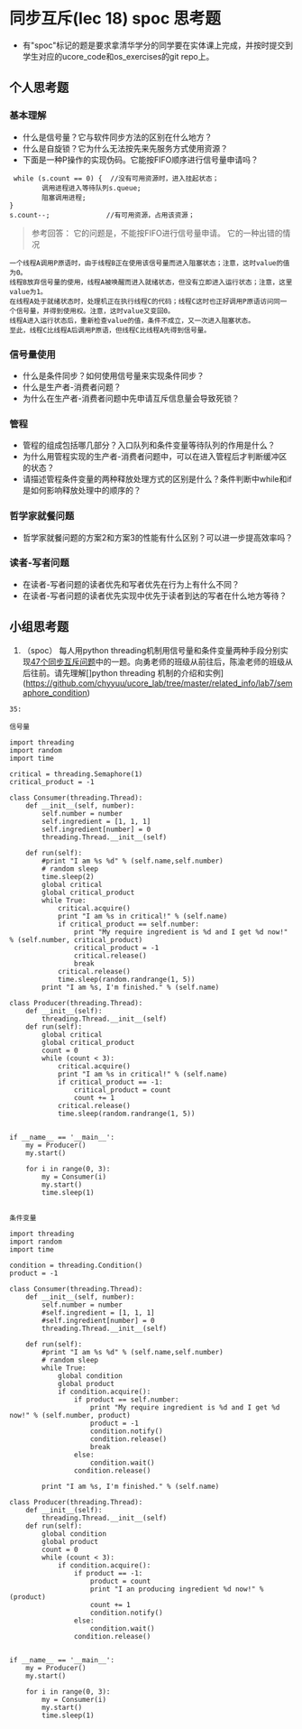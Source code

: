 # 同步互斥(lec 18) spoc 思考题


- 有"spoc"标记的题是要求拿清华学分的同学要在实体课上完成，并按时提交到学生对应的ucore_code和os_exercises的git repo上。

## 个人思考题

### 基本理解
 - 什么是信号量？它与软件同步方法的区别在什么地方？
 - 什么是自旋锁？它为什么无法按先来先服务方式使用资源？
 - 下面是一种P操作的实现伪码。它能按FIFO顺序进行信号量申请吗？
```
 while (s.count == 0) {  //没有可用资源时，进入挂起状态；
        调用进程进入等待队列s.queue;
        阻塞调用进程;
}
s.count--;              //有可用资源，占用该资源； 
```

> 参考回答： 它的问题是，不能按FIFO进行信号量申请。
> 它的一种出错的情况
```
一个线程A调用P原语时，由于线程B正在使用该信号量而进入阻塞状态；注意，这时value的值为0。
线程B放弃信号量的使用，线程A被唤醒而进入就绪状态，但没有立即进入运行状态；注意，这里value为1。
在线程A处于就绪状态时，处理机正在执行线程C的代码；线程C这时也正好调用P原语访问同一个信号量，并得到使用权。注意，这时value又变回0。
线程A进入运行状态后，重新检查value的值，条件不成立，又一次进入阻塞状态。
至此，线程C比线程A后调用P原语，但线程C比线程A先得到信号量。
```

### 信号量使用

 - 什么是条件同步？如何使用信号量来实现条件同步？
 - 什么是生产者-消费者问题？
 - 为什么在生产者-消费者问题中先申请互斥信息量会导致死锁？

### 管程

 - 管程的组成包括哪几部分？入口队列和条件变量等待队列的作用是什么？
 - 为什么用管程实现的生产者-消费者问题中，可以在进入管程后才判断缓冲区的状态？
 - 请描述管程条件变量的两种释放处理方式的区别是什么？条件判断中while和if是如何影响释放处理中的顺序的？

### 哲学家就餐问题

 - 哲学家就餐问题的方案2和方案3的性能有什么区别？可以进一步提高效率吗？

### 读者-写者问题

 - 在读者-写者问题的读者优先和写者优先在行为上有什么不同？
 - 在读者-写者问题的读者优先实现中优先于读者到达的写者在什么地方等待？
 
## 小组思考题

1. （spoc） 每人用python threading机制用信号量和条件变量两种手段分别实现[47个同步互斥问题](07-2-spoc-pv-problems.md)中的一题。向勇老师的班级从前往后，陈渝老师的班级从后往前。请先理解[]python threading 机制的介绍和实例](https://github.com/chyyuu/ucore_lab/tree/master/related_info/lab7/semaphore_condition)

```
35:

信号量

import threading
import random
import time

critical = threading.Semaphore(1)
critical_product = -1

class Consumer(threading.Thread):
    def __init__(self, number):
        self.number = number
        self.ingredient = [1, 1, 1]
        self.ingredient[number] = 0
        threading.Thread.__init__(self)

    def run(self):
        #print "I am %s %d" % (self.name,self.number)
        # random sleep
        time.sleep(2)
        global critical
        global critical_product
        while True:
            critical.acquire()
            print "I am %s in critical!" % (self.name)
            if critical_product == self.number:
                print "My require ingredient is %d and I get %d now!" % (self.number, critical_product)
                critical_product = -1
                critical.release()
                break
            critical.release()
            time.sleep(random.randrange(1, 5))
        print "I am %s, I'm finished." % (self.name)

class Producer(threading.Thread):
    def __init__(self):
        threading.Thread.__init__(self)
    def run(self):
        global critical
        global critical_product
        count = 0
        while (count < 3):
            critical.acquire()
            print "I am %s in critical!" % (self.name)
            if critical_product == -1:
                critical_product = count
                count += 1
            critical.release()
            time.sleep(random.randrange(1, 5))


if __name__ == '__main__':
    my = Producer()
    my.start()

    for i in range(0, 3):
        my = Consumer(i)
        my.start()
        time.sleep(1)


条件变量

import threading
import random
import time

condition = threading.Condition()
product = -1

class Consumer(threading.Thread):
    def __init__(self, number):
        self.number = number
        #self.ingredient = [1, 1, 1]
        #self.ingredient[number] = 0
        threading.Thread.__init__(self)

    def run(self):
        #print "I am %s %d" % (self.name,self.number)
        # random sleep
        while True:
            global condition
            global product
            if condition.acquire():
                if product == self.number:
                    print "My require ingredient is %d and I get %d now!" % (self.number, product)
                    product = -1
                    condition.notify()
                    condition.release()
                    break
                else:
                    condition.wait()
                condition.release()

        print "I am %s, I'm finished." % (self.name)

class Producer(threading.Thread):
    def __init__(self):
        threading.Thread.__init__(self)
    def run(self):
        global condition
        global product
        count = 0
        while (count < 3):
            if condition.acquire():
                if product == -1:
                    product = count
                    print "I an producing ingredient %d now!" % (product)
                    count += 1
                    condition.notify()
                else:
                    condition.wait()
                condition.release()


if __name__ == '__main__':
    my = Producer()
    my.start()

    for i in range(0, 3):
        my = Consumer(i)
        my.start()
        time.sleep(1)
```
